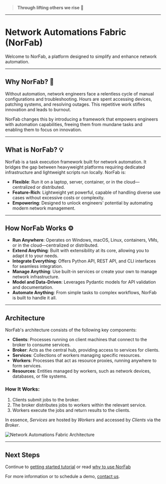 > **Through lifting others we rise** :rocket:

---

# Network Automations Fabric (NorFab)

Welcome to NorFab, a platform designed to simplify and enhance network automation. 

---

## Why NorFab? :book:

Without automation, network engineers face a relentless cycle of manual configurations and troubleshooting. Hours are spent accessing devices, patching systems, and resolving outages. This repetitive work stifles innovation and leads to burnout.

NorFab changes this by introducing a framework that empowers engineers with automation capabilities, freeing them from mundane tasks and enabling them to focus on innovation.

---

## What is NorFab? :bulb:

NorFab is a task execution framework built for network automation. It bridges the gap between heavyweight platforms requiring dedicated infrastructure and lightweight scripts run locally. NorFab is:

- **Flexible**: Run it on a laptop, server, container, or in the cloud—centralized or distributed.
- **Feature-Rich**: Lightweight yet powerful, capable of handling diverse use cases without excessive costs or complexity.
- **Empowering**: Designed to unlock engineers' potential by automating modern network management.

---

## How NorFab Works :gear:

- **Run Anywhere**: Operates on Windows, macOS, Linux, containers, VMs, or in the cloud—centralized or distributed.
- **Extend Anything**: Built with extensibility at its core, allowing you to adapt it to your needs.
- **Integrate Everything**: Offers Python API, REST API, and CLI interfaces for seamless integration.
- **Manage Anything**: Use built-in services or create your own to manage network infrastructure.
- **Model and Data-Driven**: Leverages Pydantic models for API validation and documentation.
- **Automate Anything**: From simple tasks to complex workflows, NorFab is built to handle it all.

---

## Architecture

NorFab's architecture consists of the following key components:

- **Clients**: Processes running on client machines that connect to the broker to consume services.
- **Broker**: Acts as the central hub, providing access to services for clients.
- **Services**: Collections of workers managing specific resources.
- **Workers**: Processes that act as resource proxies, running anywhere to form services.
- **Resources**: Entities managed by workers, such as network devices, databases, or file systems.

### How It Works:
1. Clients submit jobs to the broker.
2. The broker distributes jobs to workers within the relevant service.
3. Workers execute the jobs and return results to the clients.

In essence, *Services* are hosted by *Workers* and accessed by *Clients* via the *Broker*.

![Network Automations Fabric Architecture](images/Overview_Architecture.jpg)

---

## Next Steps

Continue to [getting started tutorial](norfab_getting_started.md) or read [why to use NorFab](norfab_why_use_norfab.md)

For more information or to schedule a demo, [contact us](mailto:dmulyalin@gmail.com).